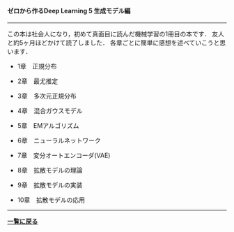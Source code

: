 #### ゼロから作るDeep Learning 5 生成モデル編
---
<p>
この本は社会人になり，初めて真面目に読んだ機械学習の1冊目の本です．
友人と約5ヶ月ほどかけて読了しました．
各章ごとに簡単に感想を述べていこうと思います．
</p>

- 1章　正規分布

- 2章　最尤推定

- 3章　多次元正規分布

- 4章　混合ガウスモデル

- 5章　EMアルゴリズム

- 6章　ニューラルネットワーク

- 7章　変分オートエンコーダ(VAE)

- 8章　拡散モデルの理論

- 9章　拡散モデルの実装

- 10章　拡散モデルの応用
---

**[一覧に戻る](/posts)**